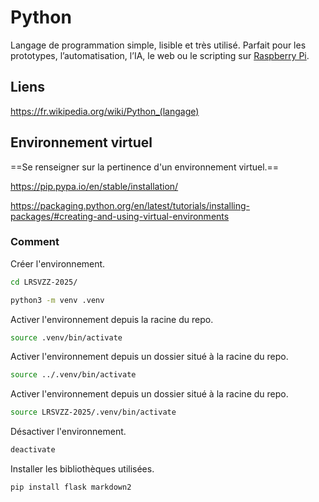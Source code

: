 # Python 
Langage de programmation simple, lisible et très utilisé.
Parfait pour les prototypes, l’automatisation, l’IA, le web ou le scripting sur [Raspberry Pi](Raspberry%20Pi.md). 

## Liens 
https://fr.wikipedia.org/wiki/Python_(langage) 

## Environnement virtuel 
==Se renseigner sur la pertinence d'un environnement virtuel.==

https://pip.pypa.io/en/stable/installation/ 

https://packaging.python.org/en/latest/tutorials/installing-packages/#creating-and-using-virtual-environments 

### Comment 
Créer l'environnement. 
```bash
cd LRSVZZ-2025/
```

```bash
python3 -m venv .venv
```

Activer l'environnement depuis la racine du repo. 
```bash
source .venv/bin/activate
```

Activer l'environnement depuis un dossier situé à la racine du repo. 
```bash
source ../.venv/bin/activate
```

Activer l'environnement depuis un dossier situé à la racine du repo. 
```bash
source LRSVZZ-2025/.venv/bin/activate
```

Désactiver l'environnement. 
```bash
deactivate
```

Installer les bibliothèques utilisées. 
```bash
pip install flask markdown2
```


